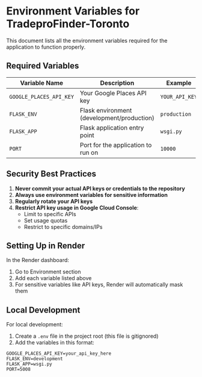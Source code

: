 # Environment Variables for TradeproFinder-Toronto

This document lists all the environment variables required for the application to function properly.

## Required Variables

| Variable Name | Description | Example |
|---------------|-------------|---------|
| `GOOGLE_PLACES_API_KEY` | Your Google Places API key | `YOUR_API_KEY` |
| `FLASK_ENV` | Flask environment (development/production) | `production` |
| `FLASK_APP` | Flask application entry point | `wsgi.py` |
| `PORT` | Port for the application to run on | `10000` |

## Security Best Practices

1. **Never commit your actual API keys or credentials to the repository**
2. **Always use environment variables for sensitive information**
3. **Regularly rotate your API keys**
4. **Restrict API key usage in Google Cloud Console**:
   - Limit to specific APIs
   - Set usage quotas
   - Restrict to specific domains/IPs

## Setting Up in Render

In the Render dashboard:
1. Go to Environment section
2. Add each variable listed above
3. For sensitive variables like API keys, Render will automatically mask them

## Local Development

For local development:
1. Create a `.env` file in the project root (this file is gitignored)
2. Add the variables in this format:
```
GOOGLE_PLACES_API_KEY=your_api_key_here
FLASK_ENV=development
FLASK_APP=wsgi.py
PORT=5008
```

